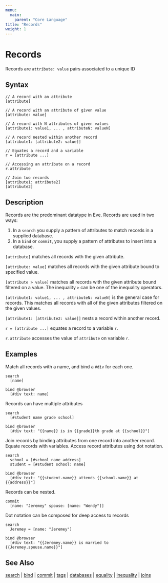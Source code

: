 ```yaml
---
menu:
  main:
    parent: "Core Language"
title: "Records"
weight: 1
---
```


# Records

Records are `attribute: value` pairs associated to a unique ID

## Syntax

```eve
// A record with an attribute
[attribute]

// A record with an attribute of given value
[attribute: value]

// A record with N attributes of given values
[attribute1: value1, ... , attributeN: valueN]

// A record nested within another record
[attribute1: [attribute2: value]]

// Equates a record and a variable
r = [attribute ...]

// Accessing an attribute on a record
r.attribute

// Join two records
[attribute1: attribute2]
[attribute2]
```

## Description

Records are the predominant datatype in Eve. Records are used in two ways:

1. In a `search` you supply a pattern of attributes to match records in a supplied database.
2. In a `bind` or `commit`, you supply a pattern of attributes to insert into a database.

`[attribute]` matches all records with the given attribute.

`[attribute: value]` matches all records with the given attribute bound to specified value.

`[attribute > value]` matches all records with the given attribute bound filtered on a value. The inequality `>` can be one of the inequality operators.

`[attribute1: value1, ... , attributeN: valueN]` is the general case for records. This matches all records with all of the given attributes filtered on the given values.

`[attribute1: [attribute2: value]]` nests a record within another record.

`r = [attribute ...]` equates a record to a variable `r`.

`r.attribute` accesses the value of `attribute` on variable `r`.

## Examples

Match all records with a name, and bind a `#div` for each one.

```eve
search
  [name]

bind @browser
  [#div text: name]
```

Records can have multiple attributes

```eve
search
  [#student name grade school]
  
bind @browser
  [#div text: "{{name}} is in {{grade}}th grade at {{school}}"]
```

Join records by binding attributes from one record into another record. Equate records with variables. Access record attributes using dot notation. 

```eve
search
  school = [#school name address]
  student = [#student school: name]

bind @browser
  [#div text: "{{student.name}} attends {{school.name}} at {{address}}"]
```

Records can be nested.

```eve
commit
  [name: "Jeremey" spouse: [name: "Wendy"]]
```

Dot notation can be composed for deep access to records

```eve
search
  Jeremey = [name: "Jeremey"]

bind @browser
  [#div text: "{{Jeremey.name}} is married to {{Jeremey.spouse.name}}"]
```

## See Also

[search](../search) | [bind](../bind) | [commit](../commit) | [tags](../tags) | [databases](../databases) | [equality](../equality) | [inequality](../inequality) | [joins](../joins)